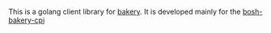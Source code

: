 This is a golang client library for [bakery](https://github.com/vChrisR/bakery). It is developed mainly for the [bosh-bakery-cpi](https://github.com/vChrisR/bosh-bakery-cpi)
